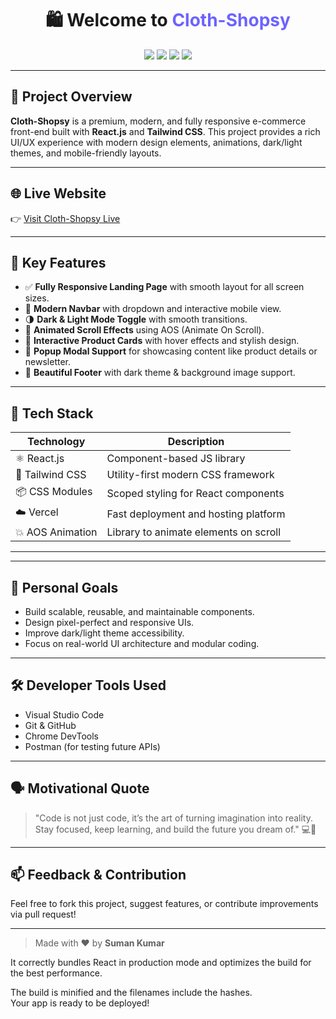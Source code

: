 <h1 align="center">🛍️ Welcome to <span style="color:#6C63FF;">Cloth-Shopsy</span></h1>

<p align="center">
  <img src="https://img.shields.io/badge/React.js-2025-green?style=for-the-badge&logo=react" />
  <img src="https://img.shields.io/badge/TailwindCSS-3.x-blue?style=for-the-badge&logo=tailwind-css" />
  <img src="https://img.shields.io/badge/Responsive%20Design-%F0%9F%93%8A-important?style=for-the-badge" />
  <img src="https://img.shields.io/badge/Deployed%20on-Vercel-black?style=for-the-badge&logo=vercel" />
</p>

---

## 📌 Project Overview

**Cloth-Shopsy** is a premium, modern, and fully responsive e-commerce front-end built with **React.js** and **Tailwind CSS**. This project provides a rich UI/UX experience with modern design elements, animations, dark/light themes, and mobile-friendly layouts.

---

## 🌐 Live Website

👉 [Visit Cloth-Shopsy Live](https://cloth-shopsy.vercel.app/)

---

## 🚀 Key Features

- ✅ **Fully Responsive Landing Page** with smooth layout for all screen sizes.
- 🧩 **Modern Navbar** with dropdown and interactive mobile view.
- 🌗 **Dark & Light Mode Toggle** with smooth transitions.
- 💫 **Animated Scroll Effects** using AOS (Animate On Scroll).
- 🎯 **Interactive Product Cards** with hover effects and stylish design.
- 💬 **Popup Modal Support** for showcasing content like product details or newsletter.
- 🧱 **Beautiful Footer** with dark theme & background image support.

---

## 🔧 Tech Stack

| Technology        | Description                                    |
|-------------------|------------------------------------------------|
| ⚛️ React.js       | Component-based JS library                     |
| 🎨 Tailwind CSS   | Utility-first modern CSS framework             |
| 📦 CSS Modules    | Scoped styling for React components            |
| ☁️ Vercel         | Fast deployment and hosting platform           |
| 💥 AOS Animation  | Library to animate elements on scroll          |

---

---

## 🧠 Personal Goals

- Build scalable, reusable, and maintainable components.
- Design pixel-perfect and responsive UIs.
- Improve dark/light theme accessibility.
- Focus on real-world UI architecture and modular coding.

---

## 🛠 Developer Tools Used

- Visual Studio Code
- Git & GitHub
- Chrome DevTools
- Postman (for testing future APIs)

---

## 🗣️ Motivational Quote

> "Code is not just code, it’s the art of turning imagination into reality. Stay focused, keep learning, and build the future you dream of." 💻🚀

---

## 📫 Feedback & Contribution

Feel free to fork this project, suggest features, or contribute improvements via pull request!

---

> Made with ❤️ by **Suman Kumar**

It correctly bundles React in production mode and optimizes the build for the best performance.

The build is minified and the filenames include the hashes.\
Your app is ready to be deployed!


